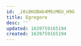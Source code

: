 ```yaml
---
id: _i0i8KUBmb4M9zM6U_H9G
title: Egregore
desc: ''
updated: 1639759165194
created: 1639759165194
---
```


